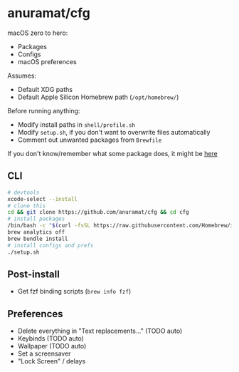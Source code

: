 # anuramat/cfg

macOS zero to hero:
- Packages
- Configs
- macOS preferences

Assumes:
- Default XDG paths
- Default Apple Silicon Homebrew path (`/opt/homebrew/`)

Before running anything:
- Modify install paths in `shell/profile.sh`
- Modify `setup.sh`, if you don't want to overwrite files automatically
- Comment out unwanted packages from `Brewfile`

If you don't know/remember what some package does, it might be [here](packages.md)

## CLI
```sh
# devtools
xcode-select --install
# clone this
cd && git clone https://github.com/anuramat/cfg && cd cfg
# install packages
/bin/bash -c "$(curl -fsSL https://raw.githubusercontent.com/Homebrew/install/HEAD/install.sh)"
brew analytics off
brew bundle install
# install configs and prefs
./setup.sh
```

## Post-install
- Get fzf binding scripts (`brew info fzf`)

## Preferences
- Delete everything in "Text replacements..." (TODO auto)
- Keybinds (TODO auto)
- Wallpaper (TODO auto)
- Set a screensaver
- "Lock Screen" / delays
